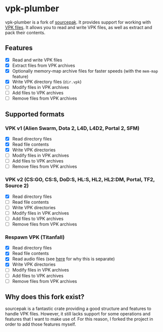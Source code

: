 # vpk-plumber
vpk-plumber is a fork of [sourcepak](https://github.com/barnabwhy/sourcepak-rs). It provides support for working with [VPK files](https://developer.valvesoftware.com/wiki/VPK_(file_format)). It allows you to read and write VPK files, as well as extract and pack their contents.

## Features
- [x] Read and write VPK files
- [x] Extract files from VPK archives
- [x] Optionally memory-map archive files for faster speeds (with the `mem-map` feature)
- [x] Write VPK directory files (`dir.vpk`)
- [ ] Modify files in VPK archives
- [ ] Add files to VPK archives
- [ ] Remove files from VPK archives

## Supported formats
### VPK v1 (Alien Swarm, Dota 2, L4D, L4D2, Portal 2, SFM)
- [x] Read directory files
- [x] Read file contents
- [x] Write VPK directories
- [ ] Modify files in VPK archives
- [ ] Add files to VPK archives
- [ ] Remove files from VPK archives

### VPK v2 (CS:GO, CS:S, DoD:S, HL:S, HL2, HL2:DM, Portal, TF2, Source 2)
- [x] Read directory files
- [ ] Read file contents
- [ ] Write VPK directories
- [ ] Modify files in VPK archives
- [ ] Add files to VPK archives
- [ ] Remove files from VPK archives

### Respawn VPK (Titanfall)
- [x] Read directory files
- [x] Read file contents
- [x] Read audio files (see [here](https://github.com/barnabwhy/TF1.Audio.English?tab=readme-ov-file#why-did-respawn-decompress-the-audio-in-the-first-place) for why this is separate)
- [x] Write VPK directories
- [ ] Modify files in VPK archives
- [ ] Add files to VPK archives
- [ ] Remove files from VPK archives

## Why does this fork exist?
sourcepak is a fantastic crate providing a good structure and features to handle VPK files. However, it still lacks support for some operations and features that I want to make use of. For this reason, I forked the project in order to add those features myself.
